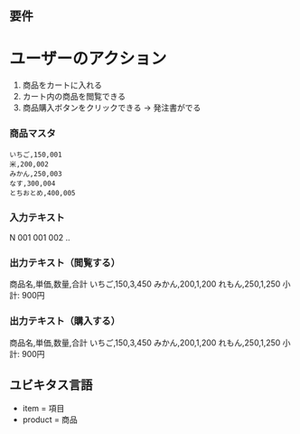## 要件

ユーザーのアクション
==========
1. 商品をカートに入れる
2. カート内の商品を閲覧できる
3. 商品購入ボタンをクリックできる → 発注書がでる

### 商品マスタ

```
いちご,150,001
米,200,002
みかん,250,003
なす,300,004
とちおとめ,400,005
```



### 入力テキスト
N
001
001
002
..

### 出力テキスト（閲覧する）
商品名,単価,数量,合計
いちご,150,3,450
みかん,200,1,200
れもん,250,1,250
小計: 900円

### 出力テキスト（購入する）
商品名,単価,数量,合計
いちご,150,3,450
みかん,200,1,200
れもん,250,1,250
小計: 900円

## ユビキタス言語
- item = 項目
- product = 商品